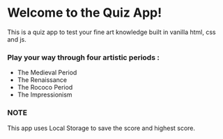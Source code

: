 # Welcome to the Quiz App!

This is a quiz app to test your fine art knowledge built in vanilla html, css and js.

### Play your way through four artistic periods :

- The Medieval Period
- The Renaissance
- The Rococo Period
- The Impressionism 

### NOTE

This app uses Local Storage to save the score and highest score. 